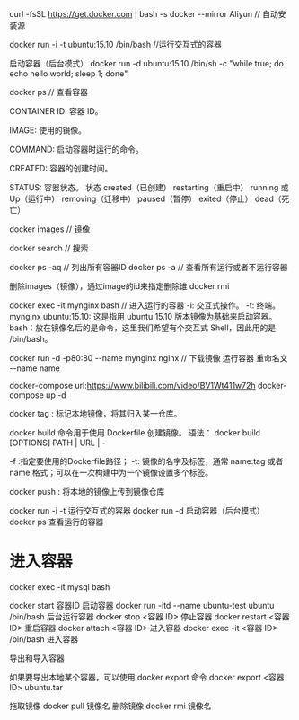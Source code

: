 curl -fsSL https://get.docker.com | bash -s docker --mirror Aliyun // 自动安装源

docker run -i -t ubuntu:15.10 /bin/bash  //运行交互式的容器

启动容器（后台模式）
docker run -d ubuntu:15.10 /bin/sh -c "while true; do echo hello world; sleep 1; done"


docker ps // 查看容器

CONTAINER ID: 容器 ID。

IMAGE: 使用的镜像。

COMMAND: 启动容器时运行的命令。

CREATED: 容器的创建时间。

STATUS: 容器状态。
状态
created（已创建）
restarting（重启中）
running 或 Up（运行中）
removing（迁移中）
paused（暂停）
exited（停止）
dead（死亡）

docker images // 镜像

docker search // 搜索

docker ps -aq // 列出所有容器ID
docker ps -a // 查看所有运行或者不运行容器

删除images（镜像），通过image的id来指定删除谁 docker rmi <image id> 


docker exec -it mynginx bash // 进入运行的容器
-i: 交互式操作。
-t: 终端。
mynginx ubuntu:15.10: 这是指用 ubuntu 15.10 版本镜像为基础来启动容器。
bash：放在镜像名后的是命令，这里我们希望有个交互式 Shell，因此用的是 /bin/bash。

docker run -d -p80:80 --name mynginx nginx // 下载镜像 运行容器 重命名文 --name name

docker-compose
url:https://www.bilibili.com/video/BV1Wt411w72h
docker-compose up -d

docker tag : 标记本地镜像，将其归入某一仓库。


docker build 命令用于使用 Dockerfile 创建镜像。
语法： docker build [OPTIONS] PATH | URL | -

-f :指定要使用的Dockerfile路径；
 -t: 镜像的名字及标签，通常 name:tag 或者 name 格式；可以在一次构建中为一个镜像设置多个标签。

 docker push : 将本地的镜像上传到镜像仓库
 
 docker run -i -t 运行交互式的容器
 docker run -d 启动容器（后台模式）
  docker ps 查看运行的容器
  
  # 进入容器
docker exec -it mysql bash

docker start 容器ID 启动容器
docker run -itd --name ubuntu-test<NAMES> ubuntu<IMAGE> /bin/bash 后台运行容器
docker stop <容器 ID> 停止容器
docker restart <容器 ID> 重启容器
docker attach <容器 ID> 进入容器
docker exec -it <容器 ID> /bin/bash 进入容器

导出和导入容器

如果要导出本地某个容器，可以使用 docker export 命令
docker export <容器 ID> ubuntu.tar

拖取镜像
docker pull 镜像名
删除镜像
docker rmi 镜像名